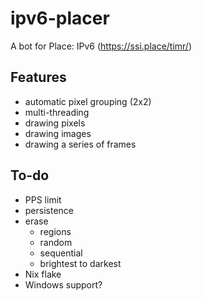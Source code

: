 # ipv6-placer
A bot for Place: IPv6 (https://ssi.place/timr/)

## Features
- automatic pixel grouping (2x2)
- multi-threading
- drawing pixels
- drawing images
- drawing a series of frames

## To-do
- PPS limit
- persistence
- erase
  - regions
  - random
  - sequential
  - brightest to darkest
- Nix flake
- Windows support?
